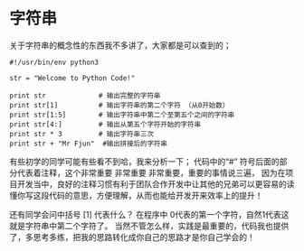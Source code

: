 # 字符串

关于字符串的概念性的东西我不多讲了，大家都是可以查到的；

```
#!/usr/bin/env python3

str = "Welcome to Python Code!"

print str             # 输出完整的字符串
print str[1]          # 输出字符串的第二个字符 （从0开始数）
print str[1:5]        # 输出字符串中第二个至第五个之间的字符串
print str[4:]         # 输出从第五个字符开始的字符串
print str * 3         # 输出字符串三次
print str + "Mr Fjun"  #输出拼接后的字符串
```

有些初学的同学可能有些看不到哈，我来分析一下； 代码中的“#” 符号后面的部分代表着注释，这个非常重要 非常重要 非常重要，重要的事情说三遍， 因为在项目开发当中，良好的注释习惯有利于团队合作开发中让其他的兄弟可以更容易的读懂你写这段代码的意思，方便理解，从而也能给开发开来效率上的提升！

还有同学会问中括号 [1] 代表什么？ 在程序中 0代表的第一个字符，自然1代表这就是字符串中第二个字符了。 当然不管怎么样，实践是最重要的，代码我也提供了，多思考多练，把我的思路转化成你自己的思路才是你自己学会的！